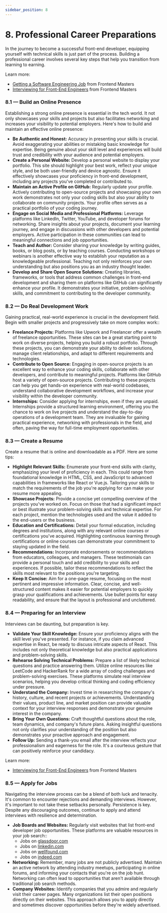 ```yaml
---
sidebar_position: 8
---
```


# 8. Professional Career Preparations

In the journey to become a successful front-end developer, equipping yourself with technical skills is just part of the process. Building a professional career involves several key steps that help you transition from learning to earning.

Learn more:

- [Getting a Software Engineering Job](https://frontendmasters.com/courses/getting-a-job-v2/?utm_source=guides&utm_medium=website&utm_campaign=feh2024) from Frontend Masters
- [Interviewing for Front-End Engineers](https://frontendmasters.com/courses/interviewing-frontend/?utm_source=guides&utm_medium=website&utm_campaign=feh2024) from Frontend Masters

### 8.1 — Build an Online Presence

Establishing a strong online presence is essential in the tech world. It not only showcases your skills and projects but also facilitates networking and increases your visibility to potential employers. Here's how to build and maintain an effective online presence:

- **Be Authentic and Honest:** Accuracy in presenting your skills is crucial. Avoid exaggerating your abilities or mistaking basic knowledge for expertise. Being genuine about your skill level and experiences will build trust and credibility with your audience and potential employers.
- **Create a Personal Website:** Develop a personal website to display your portfolio. This site should highlight your best work, reflect your unique style, and be both user-friendly and device agnostic. Ensure it effectively showcases your proficiency in front-end development, including any projects you've completed or contributed to.
- **Maintain an Active Profile on GitHub:** Regularly update your profile. Actively contributing to open-source projects and showcasing your own work demonstrates not only your coding skills but also your ability to collaborate on community projects. Your profile often serves as a practical portfolio of your coding journey.
- **Engage on Social Media and Professional Platforms:** Leverage platforms like LinkedIn, Twitter, YouTube, and developer forums for networking. Share insights about your projects, document your learning journey, and engage in discussions with other developers and potential employers. Active participation in these communities can lead to meaningful connections and job opportunities.
- **Teach and Author:** Consider sharing your knowledge by writing guides, books, or blog posts, or by teaching courses. Conducting workshops or webinars is another effective way to establish your reputation as a knowledgeable professional. Teaching not only reinforces your own understanding but also positions you as an industry thought leader.
- **Develop and Share Open Source Solutions:** Creating libraries, frameworks, or tools that address common challenges in front-end development and sharing them on platforms like GitHub can significantly enhance your profile. It demonstrates your initiative, problem-solving skills, and commitment to contributing to the developer community.

### 8.2 — Do Real Development Work

Gaining practical, real-world experience is crucial in the development field. Begin with smaller projects and progressively take on more complex work::

- **Freelance Projects:** Platforms like Upwork and Freelancer offer a wealth of freelance opportunities. These sites can be a great starting point to work on diverse projects, helping you build a robust portfolio. Through these projects, you can demonstrate your ability to deliver solutions, manage client relationships, and adapt to different requirements and technologies.
- **Contribute to Open Source:** Engaging in open-source projects is an excellent way to enhance your coding skills, collaborate with other developers, and contribute to meaningful projects. Platforms like GitHub host a variety of open-source projects. Contributing to these projects can help you get hands-on experience with real-world codebases, understand collaborative development workflows, and increase your visibility within the developer community.
- **Internships:** Consider applying for internships, even if they are unpaid. Internships provide a structured learning environment, offering you the chance to work on live projects and understand the day-to-day operations of a development team. They are invaluable for gaining practical experience, networking with professionals in the field, and often, paving the way for full-time employment opportunities.

### 8.3 — Create a Resume

Create a resume that is online and downloadable as a PDF. Here are some tips:

- **Highlight Relevant Skills:** Enumerate your front-end skills with clarity, emphasizing your level of proficiency in each. This could range from foundational knowledge in HTML, CSS, and JavaScript to advanced capabilities in frameworks like React or Vue.js. Tailoring your skills to match the requirements of the job you're applying for can make your resume more appealing.
- **Showcase Projects:** Provide a concise yet compelling overview of the projects you've worked on. Focus on those that had a significant impact or best illustrate your problem-solving skills and technical expertise. For each project, mention the technologies used and the value it added to the end-users or the business.
- **Education and Certifications:** Detail your formal education, including degrees and institutions, along with any relevant online courses or certifications you've acquired. Highlighting continuous learning through certifications or online courses can demonstrate your commitment to staying updated in the field.
- **Recommendations:** Incorporate endorsements or recommendations from educators, colleagues, and managers. These testimonials can provide a personal touch and add credibility to your skills and experiences. If possible, tailor these recommendations to reflect the skills most relevant to the positions you're targeting.
- **Keep It Concise:** Aim for a one-page resume, focusing on the most pertinent and impressive information. Clear, concise, and well-structured content makes it easier for potential employers to quickly grasp your qualifications and achievements. Use bullet points for easy readability, and ensure that the layout is professional and uncluttered.

### 8.4 — Preparing for an Interview

Interviews can be daunting, but preparation is key.

- **Validate Your Skill Knowledge:** Ensure your proficiency aligns with the skill level you've presented. For instance, if you claim advanced expertise in React, be ready to discuss intricate aspects of React. This includes not only theoretical knowledge but also practical applications and problem-solving skills.
- **Rehearse Solving Technical Problems:** Prepare a list of likely technical questions and practice answering them. Utilize online resources like LeetCode and HackerRank for a wide array of coding challenges and problem-solving exercises. These platforms simulate real interview scenarios, helping you develop critical thinking and coding efficiency under pressure.
- **Understand the Company:** Invest time in researching the company's history, culture, and recent projects or achievements. Understanding their values, product line, and market position can provide valuable context for your interview responses and demonstrate your genuine interest in the company.
- **Bring Your Own Questions:** Craft thoughtful questions about the role, team dynamics, and company's future plans. Asking insightful questions not only clarifies your understanding of the position but also demonstrates your proactive approach and engagement.
- **Follow Up:** Sending a thank-you email after the interview reflects your professionalism and eagerness for the role. It's a courteous gesture that can positively reinforce your candidacy.

Learn more:

- [Interviewing for Front-End Engineers](https://frontendmasters.com/courses/interviewing-frontend/?utm_source=guides&utm_medium=website&utm_campaign=feh2024) from Frontend Masters

### 8.5 — Apply for Jobs

Navigating the interview process can be a blend of both luck and tenacity. It's common to encounter rejections and demanding interviews. However, it's important to not take these setbacks personally. Persistence is key. Despite any discouraging outcomes, continue to apply and attend interviews with resilience and determination.

- **Job Boards and Websites:** Regularly visit websites that list front-end developer job opportunities. These platforms are valuable resources in your job search::
  - Jobs on [glassdoor.com](https://www.glassdoor.com/Job/frontend-developer-jobs-SRCH_KO0,18.htm)
  - Jobs on [linkedin.com](https://www.linkedin.com/jobs/search/?keywords=frontend%20developer)
  - Jobs on [wellfound.com](https://wellfound.com/jobs)
  - Jobs on [indeed.com](https://www.indeed.com/)
- **Networking:** Remember, many jobs are not publicly advertised. Maintain an active network by attending industry meetups, participating in online forums, and informing your contacts that you're on the job hunt. Networking can often lead to opportunities that aren't available through traditional job search methods.
- **Company Websites:** Identify companies that you admire and regularly visit their career pages. Many organizations list their open positions directly on their websites. This approach allows you to apply directly and sometimes discover opportunities before they're widely advertised.
